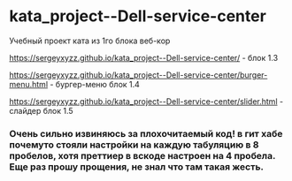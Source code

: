 # kata_project--Dell-service-center
Учебный проект ката из 1го блока веб-кор

https://sergeyxyzz.github.io/kata_project--Dell-service-center/ - блок 1.3

https://sergeyxyzz.github.io/kata_project--Dell-service-center/burger-menu.html - бургер-меню блок 1.4

https://sergeyxyzz.github.io/kata_project--Dell-service-center/slider.html - слайдер блок 1.5

<h3>Очень сильно извиняюсь за плохочитаемый код! в гит хабе почемуто стояли настройки на каждую табуляцию в 8 пробелов, хотя преттиер в вскоде настроен на 4 пробела. Еще раз прошу прощения, не знал что там такая жесть. </h3>
